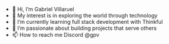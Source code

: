- 👋 Hi, I’m Gabriel Villaruel
- 👀 My interest is in exploring the world through technology
- 🌱 I’m currently learning full stack development with Thinkful
- 💞️ I’m passionate about building projects that serve others
- 📫 How to reach me Discord @gpv

<!---
GPVcode/GPVcode is a ✨ special ✨ repository because its `README.md` (this file) appears on your GitHub profile.
You can click the Preview link to take a look at your changes.
--->
